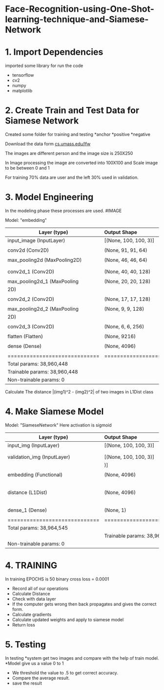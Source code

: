 # Face-Recognition-using-One-Shot-learning-technique-and-Siamese-Network

# 1. Import Dependencies
imported some library for run the code
* tensorflow
* cv2
* numpy 
* matplotlib 

# 2. Create Train and Test Data for Siamese Network
Created some folder for training and testing
*anchor
*positive
*negative

Download the data form
[cs.umass.edu/lfw](http://vis-www.cs.umass.edu/lfw/)

The images are different person and the image size is 250X250
 
In Image processing the image are converted into 100X100 and Scale image to be between 0 and 1

For training 70% data are user and the left 30% used in validation.


# 3. Model Engineering
In the modeling phase these processes are used.
#IMAGE

Model: "embedding"



| Layer (type)                |Output Shape              |Param #   |
|-----------------------------|:-------------------------|:--------:|
| input_image (InputLayer)    |[(None, 100, 100, 3)]     |0         |
|                             |                          |          |
| conv2d (Conv2D)             |(None, 91, 91, 64)        |19264     |
|                             |                          |          |
| max_pooling2d (MaxPooling2D)| (None, 46, 46, 64)       |0         |
|                             |                          |          |
|                             |                          |          |
| conv2d_1 (Conv2D)           |(None, 40, 40, 128)       |401536    |
|                             |                          |          |
| max_pooling2d_1 (MaxPooling | (None, 20, 20, 128)      |0         |
|2D)                          |                          |          |
|                             |                          |          |
| conv2d_2 (Conv2D)           |(None, 17, 17, 128)       |262272    |
|                             |                          |          |
| max_pooling2d_2 (MaxPooling | (None, 9, 9, 128)        |0         |
| 2D)                         |                          |          |
|                             |                          |          |
| conv2d_3 (Conv2D)           |(None, 6, 6, 256)         |524544    |
|                             |                          |          |
| flatten (Flatten)           |(None, 9216)              |0         |
|                             |                          |          |
| dense (Dense)               |(None, 4096)              |37752832  |
|                             |                          |          |
|=============================|==========================|==========|
|Total params: 38,960,448
|Trainable params: 38,960,448
|Non-trainable params: 0

Calculate The distance  |(img1)^2 - (img2)^2| of two images in L1Dist class


# 4. Make Siamese Model

Model: "SiameseNetwork" 
Here activation is sigmoid

|Layer (type)                 |  Output Shape          | Param #  |   Connected to                      |   
|-----------------------------|:-----------------------|:---------|-------------------------------------|
| input_img (InputLayer)      |   [(None, 100, 100, 3)]|  0       |    []                               |    
|                             |                        |          |                                     |    
|                             |                        |          |                                     |    
| validation_img (InputLayer) |   [(None, 100, 100, 3)]|  0       |    []                               |    
|                             |   )]                   |          |                                     |   
|                             |                        |          |                                     |  
| embedding (Functional)      |   (None, 4096)         |  38960448|    'input_img[0][0]',               | 
|                             |                        |          |     'validation_img[0][0]'          |
|                             |                        |          |                                     |
| distance (L1Dist)           |   (None, 4096)         |  0       |    'embedding[2][0]',               |
|                             |                        |          |     'embedding[3][0]'               |
|                             |                        |          |                                     |
| dense_1 (Dense)             |   (None, 1)            |  4097    |    ['distance[0][0]']               |
|                             |                        |          |                                     |
|=============================|========================|==========|=====================================|
|Total params: 38,964,545
||Trainable params: 38,964,545
|Non-trainable params: 0


# 4. TRAINING
In training EPOCHS is 50
binary cross loss = 0.0001
* Record all of our operations
* Calculate Distance
* Check with data layer
* If the computer gets wrong then back propagates and gives the correct form.
* Calculate gradients
* Calculate updated weights and apply to siamese model
* Return loss


# 5. Testing 

In testing 
*system get two images and compare with the help of train model.
*Model give us a value 0 to 1
* We threshold the value to .5 to get correct accuracy.
* Compare the average result.
* save the result
